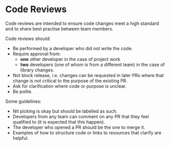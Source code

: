 # Code Reviews

Code reviews are intended to ensure code changes meet a high standard and to share best practise between team members.

Code reviews should:

- Be performed by a developer who did not write the code.
- Require approval from:
   - **one** other developer in the case of project work
   - **two** developers (one of whom is from a different team) in the case of library changes.
- Not block release, i.e. changes can be requested in later PRs where that change is not critical to the purpose of the existing PR.
- Ask for clarification where code or purpose is unclear.
- Be polite.

Some guidelines:

- Nit picking is okay but should be labelled as such.
- Developers from any team can comment on any PR that they feel qualified to (it is expected that this happen).
- The developer who opened a PR should be the one to merge it.
- Examples of how to structure code or links to resources that clarify are helpful.




